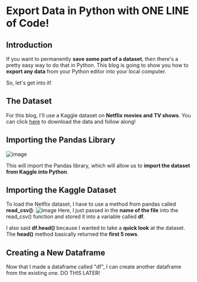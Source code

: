 # Export Data in Python with ONE LINE of Code!
## Introduction
If you want to permanently **save some part of a dataset**, then there's a pretty easy way to do that in Python. This blog is going to show you how to **export any data** from your Python editor into your local computer.

So, let's get into it!

## The Dataset
For this blog, I'll use a Kaggle dataset on **Netflix movies and TV shows**. You can click [here](https://www.kaggle.com/datasets/maso0dahmed/netflix-movies-and-shows) to download the data and follow along! 

## Importing the Pandas Library
![image](https://github.com/dylans0ng/dylans0ng.github.io/assets/112503726/b98b9140-8c42-4066-b46b-a0e6262bfa0f)

This will import the Pandas library, which will allow us to **import the dataset from Kaggle into Python**.

## Importing the Kaggle Dataset
To load the Netflix dataset, I have to use a method from pandas called **read_csv()**:
![image](https://github.com/dylans0ng/dylans0ng.github.io/assets/112503726/f1625cad-ec18-4fca-9619-c6e0d5208c68)
Here, I just passed in the **name of the file** into the read_csv() function and stored it into a variable called **df**.

I also said **df.head()** because I wanted to take a **quick look** at the dataset. The **head()** method basically returned the **first 5 rows**.

## Creating a New Dataframe
Now that I made a dataframe called "df", I can create another dataframe from the existing one. 
DO THIS LATER!


